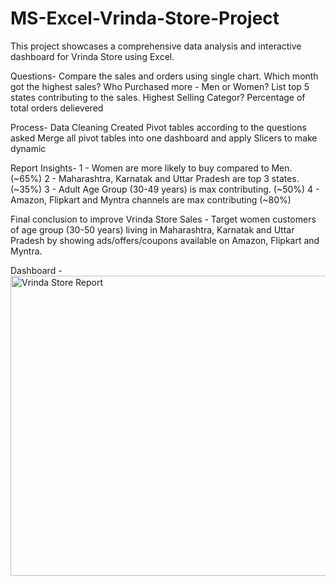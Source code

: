 # MS-Excel-Vrinda-Store-Project
This project showcases a comprehensive data analysis and interactive dashboard for Vrinda Store using Excel.

Questions-
Compare the sales and orders using single chart.
Which month got the highest sales?
Who Purchased more - Men or Women?
List top 5 states contributing to the sales.
Highest Selling Categor?
Percentage of total orders delievered

Process-
Data Cleaning 
Created Pivot tables according to the questions asked
Merge all pivot tables into one dashboard and apply Slicers to make dynamic

Report Insights-
1 - Women are more likely to buy compared to Men. (~65%)
2 - Maharashtra, Karnatak and Uttar Pradesh are top 3 states.(~35%)
3 - Adult Age Group (30-49 years) is max contributing. (~50%)
4 - Amazon, Flipkart and Myntra channels are max contributing (~80%)

Final conclusion to improve Vrinda Store Sales -
Target women customers of age group (30-50 years) living in Maharashtra, Karnatak and Uttar Pradesh by showing ads/offers/coupons available on Amazon, Flipkart and Myntra.

Dashboard - 
<img width="1182" height="480" alt="Vrinda Store Report" src="https://github.com/user-attachments/assets/87f8cec4-f4f8-4e09-9b27-a0deee5c94d0" />



